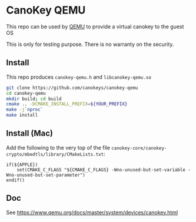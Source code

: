 # CanoKey QEMU

This repo can be used by [QEMU](https://github.com/canokeys/qemu) to provide a virtual canokey to the guest OS

This is only for testing purpose. There is no warranty on the security.

## Install

This repo produces `canokey-qemu.h` and `libcanokey-qemu.so`

```bash
git clone https://github.com/canokeys/canokey-qemu
cd canokey-qemu
mkdir build; cd build
cmake .. -DCMAKE_INSTALL_PREFIX=${YOUR_PREFIX}
make -j`nproc`
make install
```

## Install (Mac)
Add the following to the very top of the file `canokey-core/canokey-crypto/mbedtls/library/CMakeLists.txt`:
```
if(${APPLE})
	set(CMAKE_C_FLAGS "${CMAKE_C_FLAGS} -Wno-unused-but-set-variable -Wno-unused-but-set-parameter")
endif()
```

## Doc

See <https://www.qemu.org/docs/master/system/devices/canokey.html>
